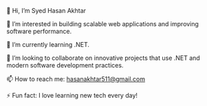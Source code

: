 👋 Hi, I’m Syed Hasan Akhtar

👀 I’m interested in building scalable web applications and improving software performance.

🌱 I’m currently learning .NET.

💞️ I’m looking to collaborate on innovative projects that use .NET and modern software development practices.

📫 How to reach me: hasanakhtar511@gmail.com

⚡ Fun fact: I love learning new tech every day!

